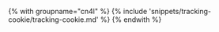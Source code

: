 {% with groupname="cn4l" %}
   {% include 'snippets/tracking-cookie/tracking-cookie.md' %}
{% endwith %}
